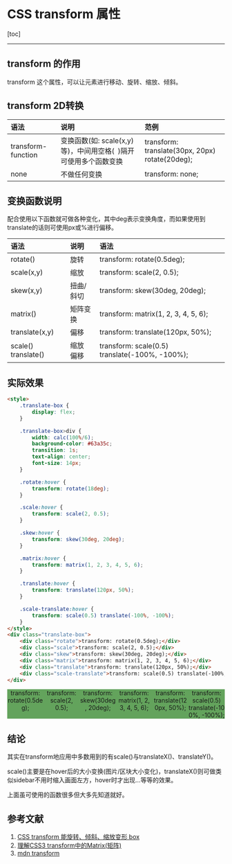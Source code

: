 <h1>CSS transform 属性</h1>

[toc]

---

## transform 的作用

transform 这个属性，可以让元素进行移动、旋转、缩放、倾斜。

## transform 2D转换

| 语法               | 说明                                                              | 范例                                            |
| :----------------- | :---------------------------------------------------------------- | :---------------------------------------------- |
| transform-function | 变换函数(如: scale(x,y)等)，中间用空格(` `)隔开可使用多个函数变换 | transform: translate(30px, 20px) rotate(20deg); |
| none               | 不做任何变换                                                      | transform: none;                                |

## 变换函数说明

配合使用以下函数就可做各种变化，其中deg表示变换角度，而如果使用到translate的话则可使用px或%进行偏移。

| 语法                | 说明      | 语法                                           |
| :------------------ | :-------- | :--------------------------------------------- |
| rotate()            | 旋转      | transform: rotate(0.5deg);                     |
| scale(x,y)          | 缩放      | transform: scale(2, 0.5);                      |
| skew(x,y)           | 扭曲/斜切 | transform: skew(30deg, 20deg);                 |
| matrix()            | 矩阵变换  | transform: matrix(1, 2, 3, 4, 5, 6);           |
| translate(x,y)      | 偏移      | transform: translate(120px, 50%);              |
| scale() translate() | 缩放 偏移 | transform: scale(0.5) translate(-100%, -100%); |

## 实际效果

```html
<style>
    .translate-box {
        display: flex;
    }

    .translate-box>div {
        width: calc(100%/6);
        background-color: #63a35c;
        transition: 1s;
        text-align: center;
        font-size: 14px;
    }

    .rotate:hover {
        transform: rotate(18deg);
    }

    .scale:hover {
        transform: scale(2, 0.5);
    }

    .skew:hover {
        transform: skew(30deg, 20deg);
    }

    .matrix:hover {
        transform: matrix(1, 2, 3, 4, 5, 6);
    }

    .translate:hover {
        transform: translate(120px, 50%);
    }

    .scale-translate:hover {
        transform: scale(0.5) translate(-100%, -100%);
    }
</style>
<div class="translate-box">
    <div class="rotate">transform: rotate(0.5deg);</div>
    <div class="scale">transform: scale(2, 0.5);</div>
    <div class="skew">transform: skew(30deg, 20deg);</div>
    <div class="matrix">transform: matrix(1, 2, 3, 4, 5, 6);</div>
    <div class="translate">transform: translate(120px, 50%);</div>
    <div class="scale-translate">transform: scale(0.5) translate(-100%, -100%);</div>
</div>
```

<style>
    .translate-box {
        display: flex;
    }

    .translate-box>div {
        width: calc(100%/6);
        background-color: #63a35c;
        transition: 1s;
        text-align: center;
        font-size: 14px;
    }

    .rotate:hover {
        transform: rotate(18deg);
    }

    .scale:hover {
        transform: scale(2, 0.5);
    }

    .skew:hover {
        transform: skew(30deg, 20deg);
    }

    .matrix:hover {
        transform: matrix(1, 2, 3, 4, 5, 6);
    }

    .translate:hover {
        transform: translate(120px, 50%);
    }

    .scale-translate:hover {
        transform: scale(0.5) translate(-100%, -100%);
    }
</style>
<div class="translate-box">
    <div class="rotate">transform: rotate(0.5deg);</div>
    <div class="scale">transform: scale(2, 0.5);</div>
    <div class="skew">transform: skew(30deg, 20deg);</div>
    <div class="matrix">transform: matrix(1, 2, 3, 4, 5, 6);</div>
    <div class="translate">transform: translate(120px, 50%);</div>
    <div class="scale-translate">transform: scale(0.5) translate(-100%, -100%);</div>
</div>

## 结论

其实在transform地应用中多数用到的有scale()与translateX()、translateY()。

scale()主要是在hover后的大小变换(图片/区块大小变化)，translateX()则可做类似sidebar不用时缩入画面左方，hover时才出现...等等的效果。

上面虽可使用的函数很多但大多先知道就好。

<h2>参考文献</h2>

1. [CSS transform 能旋转、倾斜、缩放变形 box](https://boohover.pixnet.net/blog/post/35341387)
1. [理解CSS3 transform中的Matrix(矩阵)](https://www.zhangxinxu.com/wordpress/2012/06/css3-transform-matrix-%E7%9F%A9%E9%98%B5/)
2. [mdn transform](https://developer.mozilla.org/zh-CN/docs/Web/CSS/transform)